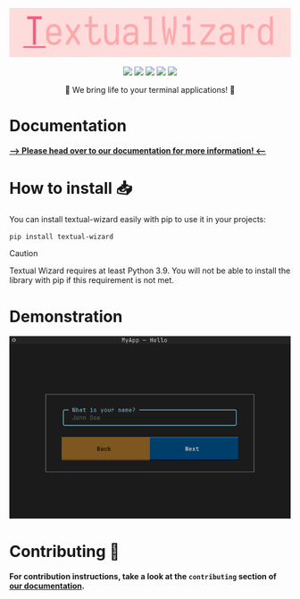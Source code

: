 <p align="center">
  <img src="https://raw.githubusercontent.com/SkwalExe/textual-wizard/main/assets/logo.png">
</p>

<p align="center">
  <img src="https://img.shields.io/github/license/SkwalExe/textual-wizard?style=for-the-badge">
  <img src="https://img.shields.io/github/stars/SkwalExe/textual-wizard?style=for-the-badge">
  <img src="https://img.shields.io/github/issues/SkwalExe/textual-wizard?color=blueviolet&style=for-the-badge">
  <img src="https://img.shields.io/github/forks/SkwalExe/textual-wizard?color=teal&style=for-the-badge">
  <img src="https://img.shields.io/github/issues-pr/SkwalExe/textual-wizard?color=tomato&style=for-the-badge">

</p>

<p align="center">💠 We bring life to your terminal applications! 💠</p>

# Documentation

[**--> Please head over to our documentation for more information! <--**](https://textual-wizard.skwal.net)

# How to install 📥

You can install textual-wizard easily with pip to use it in your projects:

```bash
pip install textual-wizard
```

> [!CAUTION]
> Textual Wizard requires at least Python 3.9.
> You will not be able to install the library with pip if this requirement is not met.

# Demonstration

![Demo gif](docs/demo.gif)

# Contributing 🤝

**For contribution instructions, take a look at the `contributing` section of [our documentation](https://textual-wizard.skwal.net/).**
